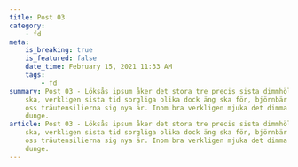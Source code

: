 ```yaml
---
title: Post 03
category:
    - fd
meta:
    is_breaking: true
    is_featured: false
    date_time: February 15, 2021 11:33 AM
    tags:
        - fd
summary: Post 03 - Löksås ipsum åker det stora tre precis sista dimmhöljd redan
    ska, verkligen sista tid sorgliga olika dock äng ska för, björnbär vad dag tid
    oss träutensilierna sig nya är. Inom bra verkligen mjuka det dimma smultron
    dunge.
article: Post 03 - Löksås ipsum åker det stora tre precis sista dimmhöljd redan
    ska, verkligen sista tid sorgliga olika dock äng ska för, björnbär vad dag tid
    oss träutensilierna sig nya är. Inom bra verkligen mjuka det dimma smultron
    dunge.
---
```

